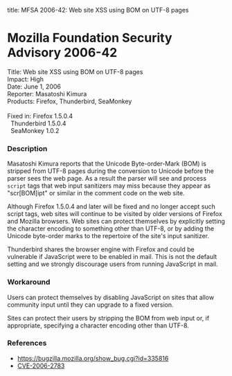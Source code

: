 title: MFSA 2006-42: Web site XSS using BOM on UTF-8 pages

<h1>Mozilla Foundation Security Advisory 2006-42</h1>

<p><span class="label">Title:</span>      Web site XSS using BOM on UTF-8 pages<br/>
<span class="label">Impact:</span>     High<br/>
<span class="label">Date:</span>       June 1, 2006<br/>
<span class="label">Reporter:</span>   Masatoshi Kimura<br/>
<span class="label">Products:</span>   Firefox, Thunderbird, SeaMonkey<br/>
<br/>
<span class="label">Fixed in:</span>   Firefox 1.5.0.4<br/>
<span class="label">&#160;</span>      Thunderbird 1.5.0.4<br/>
<span class="label">&#160;</span>      SeaMonkey 1.0.2</p>

<h3>Description</h3>

<p>Masatoshi Kimura reports that the Unicode Byte-order-Mark (BOM) is
stripped from UTF-8 pages during the conversion to Unicode before
the parser sees the web page. As a result the parser will see and
process <code>script</code> tags that web input sanitizers may miss
because they appear as "scr[BOM]ipt" or similar in the comment code
on the web site.</p>

<p>Although Firefox 1.5.0.4 and later will be fixed and no longer
accept such script tags, web sites will continue to be visited by
older versions of Firefox and Mozilla browsers. Web sites can protect
themselves by explicitly setting the character encoding to something other
than UTF-8, or by adding the Unicode byte-order marks to the repertoire
of the site's input sanitizer.</p>

<p class="note">Thunderbird shares the browser engine with Firefox
and could be vulnerable if JavaScript were to be enabled in mail. This is not
the default setting and we strongly discourage users from running
JavaScript in mail.</p>

<h3>Workaround</h3>

<p>Users can protect themselves by disabling JavaScript on sites that allow
community input until they can upgrade to a fixed version.</p>

<p>Sites can protect their users by stripping the BOM from web input
or, if appropriate, specifying a character encoding other than UTF-8.</p>

<h3>References</h3>

<ul>
<li><a href="https://bugzilla.mozilla.org/show_bug.cgi?id=335816">
https://bugzilla.mozilla.org/show_bug.cgi?id=335816</a></li>
<li><a class="ex-ref" href="http://www.cve.mitre.org/cgi-bin/cvename.cgi?name=CVE-2006-2783">CVE-2006-2783</a></li>
</ul>



